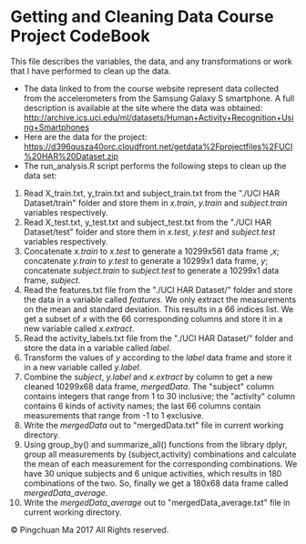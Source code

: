 Getting and Cleaning Data Course Project CodeBook
=================================================
This file describes the variables, the data, and any transformations or work that I have performed to clean up the data.  
* The data linked to from the course website represent data collected from the accelerometers from the Samsung Galaxy S smartphone. A full description is available at the site where the data was obtained:  
http://archive.ics.uci.edu/ml/datasets/Human+Activity+Recognition+Using+Smartphones      
* Here are the data for the project:
https://d396qusza40orc.cloudfront.net/getdata%2Fprojectfiles%2FUCI%20HAR%20Dataset.zip  
* The run_analysis.R script performs the following steps to clean up the data set:   
 1. Read X_train.txt, y_train.txt and subject_train.txt from the "./UCI HAR Dataset/train" folder and store them in *x.train*, *y.train* and *subject.train* variables respectively.       
 2. Read X_test.txt, y_test.txt and subject_test.txt from the "./UCI HAR Dataset/test" folder and store them in *x.test*, *y.test* and *subject.test* variables respectively.  
 3. Concatenate *x.train* to *x.test* to generate a 10299x561 data frame ,*x*; concatenate *y.train* to *y.test* to generate a 10299x1 data frame, *y*; concatenate *subject.train* to *subject.test* to generate a 10299x1 data frame, *subject*.  
 4. Read the features.txt file from the "./UCI HAR Dataset/" folder and store the data in a variable called *features*. We only extract the measurements on the mean and standard deviation. This results in a 66 indices list. We get a subset of *x* with the 66 corresponding columns and store it in a new variable called *x.extract*.   
 5. Read the activity_labels.txt file from the "./UCI HAR Dataset/" folder and store the data in a variable called *label*.
 6. Transform the values of *y* according to the *label* data frame and store it in a new variable called *y.label*.  
 7. Combine the *subject*, *y.label* and *x.extract* by column to get a new cleaned 10299x68 data frame, *mergedData*. The "subject" column contains integers that range from 1 to 30 inclusive; the "activity" column contains 6 kinds of activity names; the last 66 columns contain measurements that range from -1 to 1 exclusive.  
 8. Write the *mergedData* out to "mergedData.txt" file in current working directory.  
 9. Using group_by() and summarize_all() functions from the library dplyr, group all measurements by (subject,activity) combinations and calculate the mean of each measurement for the corresponding combinations. We have 30 unique subjects and 6 unique activities, which results in 180 combinations of the two. So, finally we get a 180x68 data frame called *mergedData_average*.
 10. Write the *mergedData_average* out to "mergedData_average.txt" file in current working directory. 
 
© Pingchuan Ma 2017 All Rights reserved.
